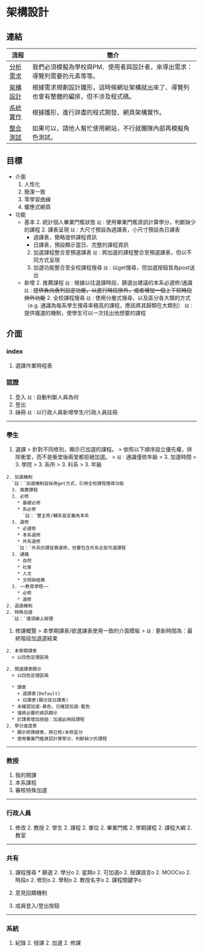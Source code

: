 # 架構設計

## 連結
流程|簡介
-------|---------
[分析需求](./requirement.md)|我們必須模擬為學校與PM、使用者與設計者，來導出需求：導覽列需要的元素等等。
[架構設計](./design.md)|根據需求規劃設計雛形，這時候網址架構就出來了、導覽列也會有整體的編排，但不涉及程式碼。
[系統實作](./implement.md)|根據雛形，進行詳盡的程式開發、網頁架構實作。
[整合測試](./test.md)|如果可以，請他人幫忙使用網站，不行就團隊內部再模擬角色測試。

## 目標
  - 介面
    1. 人性化
    1. 簡潔一致
    1. 零學習曲線
    1. 響應式網頁
  - 功能
    + 基本
      2. 統計個人畢業門檻狀態
        `註：`使用畢業門檻資訊計算學分，判斷缺少的課程
      2. 課表呈現
        `註：`大尺寸預設為週課表，小尺寸預設為日課表
        * 週課表，簡略提供課程資訊
        * 日課表，預設顯示當日、完整的課程資訊
      2. 加選課程整合至預選課表
        `註：`將加選的課程整合至預選課表，但以不同方式呈現
      2. 加選功能整合至全校課程搜尋
        `註：`以get搜尋，但加選按鈕皆為post送出
    + 新增
      2. 推薦課程
        `註：`根據以往選課時段，篩選出建議的本系必選修/通識
        `註：`~~提供負向表列設定功能，以進行時段排外，或者增加一個上下班時段排外功能~~
      2. 全校課程搜尋
        `註：`使用分層式搜尋，以及區分各大類的方式
          （e.g. 通識為每系學生搜尋率極高的課程，應該將其歸類在大類別）
        `註：`提供複選的機制，使學生可以一次找出他想要的課程


## 介面
### index
  1. 選課作業時程表

### 認證
  1. 登入
    `註：`自動判斷人員為何
  1. 登出
  1. ~~註冊~~
    `註：`以行政人員新增學生/行政人員註冊

---
### 學生
  1. 選課
    > 針對不同修別，顯示已加選的課程。
    > 依照以下順序設立優先權，排除衝堂，而不是衝堂後兩堂都拒絕加選。
    > `註：`通識僅依年級
    > 3. 加選時間
    > 3. 學院
    > 3. 系所
    > 3. 科系
    > 3. 年級

    2. 加選機制
      `註：`加選機制皆採用get方式，引用全校課程搜尋功能
      3. 推薦課程
      3. 必修
        * 基礎必修
        * 系必修
          `註：`雙主修/輔系皆定義為本系
      3. 選修
        * 必選修
        * 本系選修
        * 外系選修
        `註：`外系的課皆算選修，但要包含外系全部可選課程
      3. 通識
        * 自然
        * 社會
        * 人文
        * 文明與經典
      3. ~~教育學程~~
        * 必修
        * 選修
    2. 退選機制
    2. 特殊加選
      `註：`僅須線上辦理
  1. 修課概覽
    > 本學期課表/欲選課表使用一致的介面模板
    > `註：`更新時間為：最終階段加退選結束

    2. 本學期課表
      > 以四色定理區隔

    2. 預選課表顯示
      > 以四色定理區隔

      * 課表
        + 週課表(Default)
        + 日課表(顯示該日課表)
      * 未確認加選-黃色，已確認加選-藍色
      * 僅將必要的資訊顯示
      * 於課表增加按鈕：加選此時段課程
    2. 學分進度表
      * 顯示修課總表，將已修/未修區分
      * 使用畢業門檻資訊計算學分，判斷缺少的課程

---
### 教授
  1. 我的開課
  1. 本系課程
  1. 審核特殊加選

---
### 行政人員
  1. 修改
    2. 教授
    2. 學生
    2. 課程
    2. 單位
    2. 畢業門檻
    2. 學期課程
    2. 課程大綱
    2. 教室

---
### 共有
  1. 課程搜尋
    * 篩選
      2. 學分o
      2. 星期o
      2. 可加選o
      2. 授課語言o
      2. MOOCso
      2. 時段o
      2. 修別o
      2. 學制o
      2. 教授名字o
      2. 課程關鍵字o

  1. 意見回饋機制
  1. 成員登入/登出按鈕

---
### 系統
  1. 紀錄
    2. 授課
    2. 加選
    2. 修課
